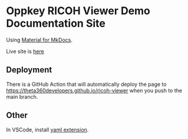 # Oppkey RICOH Viewer Demo Documentation Site

Using [Material for MkDocs](https://squidfunk.github.io/mkdocs-material/getting-started/).

Live site is [here](https://theta360developers.github.io/ricoh-viewer/)

## Deployment

There is a GitHub Action that will automatically deploy the
page to <https://theta360developers.github.io/ricoh-viewer> when you
push to the main branch.

## Other

In VSCode, install [yaml extension](https://marketplace.visualstudio.com/items?itemName=redhat.vscode-yaml).
